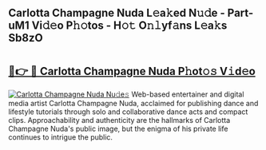 ## Carlotta Champagne Nuda L𝚎a𝚔ed N𝚞𝚍e - Part-uM1 Vi𝚍𝚎o P𝚑𝚘tos - H𝚘𝚝 O𝚗𝚕yf𝚊ns L𝚎a𝚔s Sb8zO

# <h2><a href="http://kf15hil.oniu.top/?m=Carlotta+Champagne+Nuda">🔗👉 🔴 Carlotta Champagne Nuda P𝚑ot𝚘𝚜 V𝚒d𝚎o</a></h2>

[![Carlotta Champagne Nuda Nu𝚍e𝚜](https://i.imgur.com/0qMVB7G.gif)](http://kf15hil.oniu.top/?m=Carlotta+Champagne+Nuda)
Web-based entertainer and digital media artist Carlotta Champagne Nuda, acclaimed for publishing dance and lifestyle tutorials through solo and collaborative dance acts and compact clips. Approachability and authenticity are the hallmarks of Carlotta Champagne Nuda's public image, but the enigma of his private life continues to intrigue the public.  
